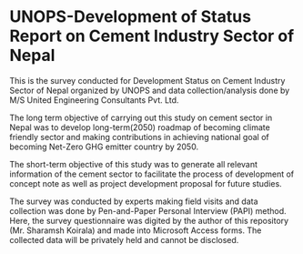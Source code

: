 # UNOPS-Development of Status Report on Cement Industry Sector of Nepal

This is the survey conducted for Development Status on Cement Industry Sector of Nepal organized by UNOPS and data collection/analysis done by M/S United Engineering Consultants Pvt. Ltd.

The long term objective of carrying out this study on cement sector in Nepal was to develop long-term(2050) roadmap of becoming climate friendly sector and making contributions in achieving national goal of becoming Net-Zero GHG emitter country by 2050.

The short-term objective of this study was to generate all relevant information of the cement sector to facilitate the process of development of concept note as well as project development proposal for future studies.

The survey was conducted by experts making field visits and data collection was done by Pen-and-Paper Personal Interview (PAPI) method. Here, the survey questionnaire was digited by the author of this repository (Mr. Sharamsh Koirala) and made into Microsoft Access forms. The collected data will be privately held and cannot be disclosed.
